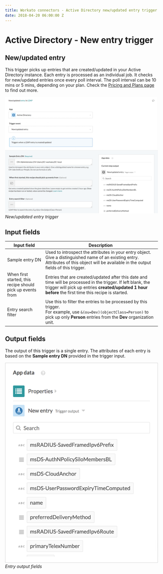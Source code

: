 ```yaml
---
title: Workato connectors - Active Directory new/updated entry trigger
date: 2018-04-20 06:00:00 Z
---
```


# Active Directory - New entry trigger

## New/updated entry
This trigger picks up entries that are created/updated in your Active Directory instance. Each entry is processed as an individual job. It checks for new/updated entries once every poll interval. The poll interval can be 10 mins or 5 mins, depending on your plan. Check the [Pricing and Plans page](https://www.workato.com/pricing?audience=general) to find out more.

![New/updated entry trigger](/assets/images/active_directory/updated_entry_trigger.png)
*New/updated entry trigger*

## Input fields

<table class="unchanged rich-diff-level-one">
  <thead>
    <tr>
        <th width='25%'>Input field</th>
        <th>Description</th>
    </tr>
  </thead>
  <tbody>
    <tr>
      <td>Sample entry DN</td>
      <td>
        Used to introspect the attributes in your entry object. Give a distinguished name of an existing entry. Attributes of this object will be available in the output fields of this trigger.
      </td>
    </tr>
    <tr>
      <td>When first started, this recipe should pick up events from</td>
      <td>
        Entries that are created/updated after this date and time will be processed in the trigger. If left blank, the trigger will pick up entries <b>created/updated 1 hour before</b> the first time this recipe is started.
      </td>
    </tr>
    <tr>
      <td>Entry search filter</td>
      <td>
        Use this to filter the entries to be processed by this trigger.<br>
        For example, use <code>&(ou=Dev)(objectClass=Person)</code> to pick up only <b>Person</b> entries from the <b>Dev</b> organization unit.
      </td>
    </tr>
  </tbody>
</table>

## Output fields
The output of this trigger is a single entry. The attributes of each entry is based on the **Sample entry DN** provided in the trigger input.

![Entry output fields](/assets/images/active_directory/entry_output_schema.png)
*Entry output fields*
